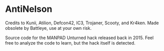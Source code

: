 # AntiNelson
Credits to Kunii, Atilion, Defcon42, IC3, Trojaner, Scooty, and Kr4ken. Made obsolete by Battleye, use at your own risk.

Source code for the MANPAD Unturned hack released back in 2015. Feel free to analyze the code to learn, but the hack itself is detected.
